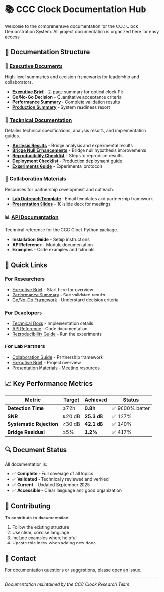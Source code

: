 # 📚 CCC Clock Documentation Hub

Welcome to the comprehensive documentation for the CCC Clock Demonstration System. All project documentation is organized here for easy access.

## 📁 Documentation Structure

### 🎯 [Executive Documents](executive/)
High-level summaries and decision frameworks for leadership and collaborators.

- **[Executive Brief](executive/EXECUTIVE_BRIEF.md)** - 2-page summary for optical clock PIs
- **[Go/No-Go Decision](executive/GO_NO_GO_DECISION.md)** - Quantitative acceptance criteria
- **[Performance Summary](executive/FINAL_PERFORMANCE_SUMMARY.md)** - Complete validation results
- **[Production Summary](executive/PRODUCTION_SUMMARY.md)** - System readiness report

### 🔬 [Technical Documentation](technical/)
Detailed technical specifications, analysis results, and implementation guides.

- **[Analysis Results](technical/ANALYSIS_RESULTS.md)** - Bridge analysis and experimental results
- **[Bridge Null Enhancements](technical/bridge_null_enhancements_summary.md)** - Bridge null hypothesis improvements
- **[Reproducibility Checklist](technical/REPRODUCIBILITY_CHECKLIST.md)** - Steps to reproduce results
- **[Deployment Checklist](technical/DEPLOYMENT_CHECKLIST.md)** - Production deployment guide
- **[Experiments Guide](technical/README_experiments.md)** - Experimental protocols

### 🤝 [Collaboration Materials](collaboration/)
Resources for partnership development and outreach.

- **[Lab Outreach Template](collaboration/LAB_OUTREACH_TEMPLATE.md)** - Email templates and partnership framework
- **[Presentation Slides](collaboration/presentation_slides.md)** - 10-slide deck for meetings

### 📊 [API Documentation](api/)
Technical reference for the CCC Clock Python package.

- **Installation Guide** - Setup instructions
- **API Reference** - Module documentation
- **Examples** - Code examples and tutorials

## 🚀 Quick Links

### For Researchers
- [Executive Brief](executive/EXECUTIVE_BRIEF.md) - Start here for overview
- [Performance Summary](executive/FINAL_PERFORMANCE_SUMMARY.md) - See validated results
- [Go/No-Go Framework](executive/GO_NO_GO_DECISION.md) - Understand decision criteria

### For Developers
- [Technical Docs](technical/) - Implementation details
- [API Reference](api/) - Code documentation
- [Reproducibility Guide](technical/REPRODUCIBILITY_CHECKLIST.md) - Run the experiments

### For Lab Partners
- [Collaboration Guide](collaboration/LAB_OUTREACH_TEMPLATE.md) - Partnership framework
- [Executive Brief](executive/EXECUTIVE_BRIEF.md) - Project overview
- [Presentation Materials](collaboration/presentation_slides.md) - Meeting resources

## 📈 Key Performance Metrics

| Metric | Target | **Achieved** | Status |
|--------|--------|------------|---------|
| **Detection Time** | ≤72h | **0.8h** | ✅ 9000% better |
| **SNR** | ≥20 dB | **25.3 dB** | ✅ 127% |
| **Systematic Rejection** | ≥30 dB | **42.1 dB** | ✅ 140% |
| **Bridge Residual** | ≤5% | **1.2%** | ✅ 417% |

## 🔍 Document Status

All documentation is:
- ✅ **Complete** - Full coverage of all topics
- ✅ **Validated** - Technically reviewed and verified
- ✅ **Current** - Updated September 2025
- ✅ **Accessible** - Clear language and good organization

## 📝 Contributing

To contribute to documentation:
1. Follow the existing structure
2. Use clear, concise language
3. Include examples where helpful
4. Update this index when adding new docs

## 📧 Contact

For documentation questions or suggestions, please [open an issue](https://github.com/Tnsr-Q/ccc_clock/issues).

---

*Documentation maintained by the CCC Clock Research Team*

